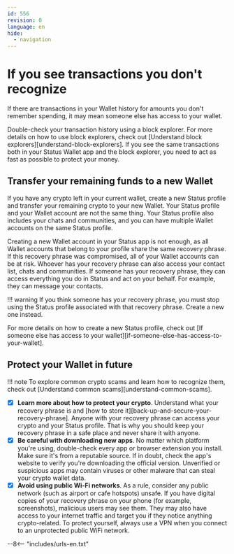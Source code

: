 ```yaml
---
id: 556
revision: 0
language: en
hide:
  - navigation
---
```


# If you see transactions you don't recognize

If there are transactions in your Wallet history for amounts you don't remember spending, it may mean someone else has access to your wallet.

Double-check your transaction history using a block explorer. For more details on how to use block explorers, check out [Understand block explorers][understand-block-explorers]. If you see the same transactions both in your Status Wallet app and the block explorer, you need to act as fast as possible to protect your money.

## Transfer your remaining funds to a new Wallet

If you have any crypto left in your current wallet, create a new Status profile and transfer your remaining crypto to your new Wallet. Your Status profile and your Wallet account are not the same thing. Your Status profile also includes your chats and communities, and you can have multiple Wallet accounts on the same Status profile.

Creating a new Wallet account in your Status app is not enough, as all Wallet accounts that belong to your profile share the same recovery phrase. If this recovery phrase was compromised, all of your Wallet accounts can be at risk. Whoever has your recovery phrase can also access your contact list, chats and communities. If someone has your recovery phrase, they can access everything you do in Status and act on your behalf. For example, they can message your contacts.

!!! warning
     If you think someone has your recovery phrase, you must stop using the Status profile associated with that recovery phrase. Create a new one instead.

For more details on how to create a new Status profile, check out [If someone else has access to your wallet][if-someone-else-has-access-to-your-wallet].

## Protect your Wallet in future

!!! note
     To explore common crypto scams and learn how to recognize them, check out [Understand common scams][understand-common-scams].

- [x] **Learn more about how to protect your crypto**. Understand what your recovery phrase is and [how to store it][back-up-and-secure-your-recovery-phrase]. Anyone with your recovery phrase can access your crypto and your Status profile. That is why you should keep your recovery phrase in a safe place and never share it with anyone. 
- [x] **Be careful with downloading new apps**. No matter which platform you're using, double-check every app or browser extension you install. Make sure it's from a reputable source. If in doubt, check the app's website to verify you're downloading the official version. Unverified or suspicious apps may contain viruses or other malware that can steal your crypto wallet data.
- [x] **Avoid using public Wi-Fi networks**. As a rule, consider any public network (such as airport or cafe hotspots) unsafe. If you have digital copies of your recovery phrase on your phone (for example, screenshots), malicious users may see them. They may also have access to your internet traffic and target you if they notice anything crypto-related. To protect yourself, always use a VPN when you connect to an unprotected public WiFi network.

--8<-- "includes/urls-en.txt"
